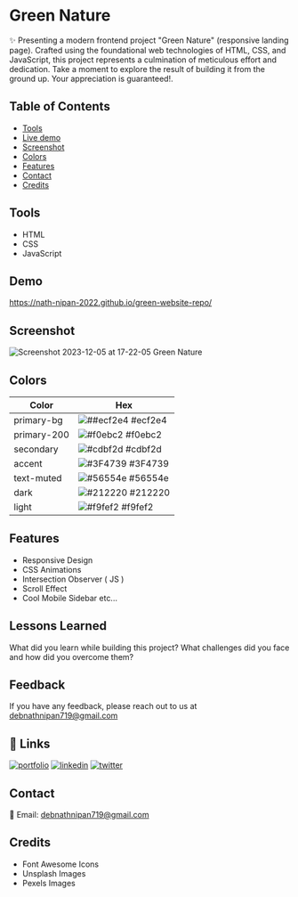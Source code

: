 # Green Nature

✨ Presenting a modern frontend project "Green Nature" (responsive landing page). Crafted using the foundational web technologies of HTML, CSS, and JavaScript, this project represents a culmination of meticulous effort and dedication. Take a moment to explore the result of building it from the ground up. Your appreciation is guaranteed!.

## Table of Contents

- [Tools](#tools)
- [Live demo](#demo)
- [Screenshot](#screenshot)
- [Colors](#colors)
- [Features](#features)
- [Contact](#contact)
- [Credits](#credits)

## Tools 
- HTML
- CSS
- JavaScript

## Demo
https://nath-nipan-2022.github.io/green-website-repo/

## Screenshot
![Screenshot 2023-12-05 at 17-22-05 Green Nature](https://github.com/nath-Nipan-2022/green-website-repo/assets/113585057/53607f51-ff9e-4d6d-8235-96c80e8a6aa7)


## Colors

| Color             | Hex                                                                |
| ----------------- | ------------------------------------------------------------------ |
| primary-bg | ![##ecf2e4](https://via.placeholder.com/10/ecf2e4?text=+) #ecf2e4 |
| primary-200 | ![#f0ebc2](https://via.placeholder.com/10/f0ebc2?text=+) #f0ebc2 |
| secondary | ![#cdbf2d](https://via.placeholder.com/10/cdbf2d?text=+) #cdbf2d |
| accent | ![#3F4739](https://via.placeholder.com/10/3F4739?text=+) #3F4739 |
| text-muted | ![#56554e](https://via.placeholder.com/10/56554e?text=+) #56554e |
| dark | ![#212220](https://via.placeholder.com/10/212220?text=+) #212220 |
| light | ![#f9fef2](https://via.placeholder.com/10/f9fef2?text=+) #f9fef2 |


## Features

- Responsive Design
- CSS Animations
- Intersection Observer ( JS )
- Scroll Effect
- Cool Mobile Sidebar etc...


## Lessons Learned

What did you learn while building this project? What challenges did you face and how did you overcome them?


## Feedback

If you have any feedback, please reach out to us at debnathnipan719@gmail.com


## 🔗 Links
[![portfolio](https://img.shields.io/badge/my_portfolio-000?style=for-the-badge&logo=ko-fi&logoColor=white)](nipandebnath.vercel.app)
[![linkedin](https://img.shields.io/badge/linkedin-0A66C2?style=for-the-badge&logo=linkedin&logoColor=white)](https://www.linkedin.com/in/nipan-debnath-742025248)
[![twitter](https://img.shields.io/badge/twitter-1DA1F2?style=for-the-badge&logo=twitter&logoColor=white)](https://twitter.com/nipandebnth?s=09)


## Contact
📧 Email: debnathnipan719@gmail.com

## Credits
- Font Awesome Icons
- Unsplash Images
- Pexels Images
